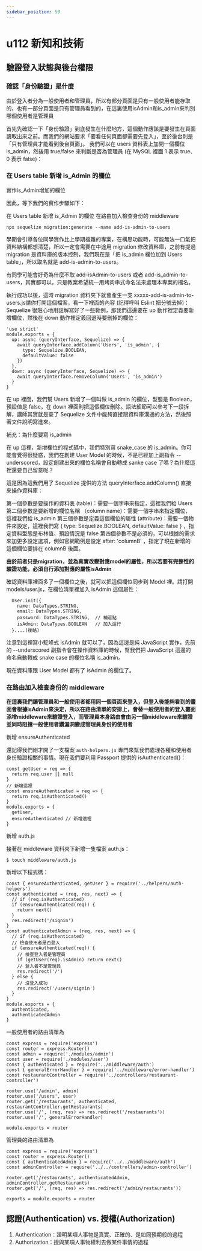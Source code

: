 ```yaml
---
sidebar_position: 50
---
```


# u112 新知和技術 

## 驗證登入狀態與後台權限

### 確認「身份驗證」是什麼
由於登入者分為一般使用者和管理員，所以有部分頁面是只有一般使用者能存取的，也有一部分頁面是只有管理員看到的，在這裏使用isAdmin和is_admin來判別哪個使用者是管理員

首先先確認一下「身份驗證」到底發生在什麼地方，這個動作應該是要發生在頁面讀取出來之前。而我們的網站要求「要看任何頁面都需要先登入」，至於後台則是「只有管理員才能看到後台頁面」。
我們可以在 users 資料表上加開一個欄位 is_admin，然後用 true/false 來判斷是否為管理員 (在 MySQL 裡面 1 表示 true、0 表示 false)：
### 在 Users table 新增 is_Admin 的欄位
實作is_Admin增加的欄位

因此，等下我們的實作步驟如下：

在 Users table 新增 is_Admin 的欄位
在路由加入檢查身份的 middleware
```
npx sequelize migration:generate --name add-is-admin-to-users
```
學期會引導各位同學實作比上學期複雜的專案，在構思功能時，可能無法一口氣把資料結構都想清楚，所以一定會需要在中途用 migration 修改資料庫，之前有提過 migration 是資料庫的版本控制，我們現在是「把 is_admin 欄位加到 Users table」，所以取名就是 add-is-admin-to-users。

有同學可能會好奇為什麼不取 add-isAdmin-to-users 或者 add-is_admin-to-users，其實都可以，只是教案希望統一用烤肉串式命名法來處理本專案的檔名。

執行成功以後，這時 migration 資料夾下就會產生一支 xxxxx-add-is-admin-to-users.js請你打開這個檔案，看一下裡面的內容 (記得呼叫 Eslint 把分號去掉)：
Sequelize 很貼心地用註解寫好了一些範例，那我們這邊要在 up 動作裡定義要新增欄位，然後在 down 動作裡定義回退時要刪掉的欄位：
```
'use strict'
module.exports = {
  up: async (queryInterface, Sequelize) => {
    await queryInterface.addColumn('Users', 'is_admin', {
      type: Sequelize.BOOLEAN,
      defaultValue: false
    })
  },
  down: async (queryInterface, Sequelize) => {
    await queryInterface.removeColumn('Users', 'is_admin')
  }
}
```

在 up 裡面，我們幫 Users 新增了一個叫做 is_admin 的欄位，型態是 Boolean，預設值是 false，在 down 裡面則把這個欄位刪除。語法細節可以參考下一段拆解，講師其實就是查了 Sequelize 文件中能夠直接跟資料庫溝通的方法，然後照著文件說明寫進來。

補充：為什麼要寫 is_admin

在 up 這裡，新增欄位的程式碼中，我們特別寫 snake_case 的 is_admin。你可能會覺得很疑惑，我們在創建 User Model 的時候，不是已經加上副指令 --underscored，設定創建出來的欄位名稱會自動轉成 sanke case 了嗎？為什麼這裡還要自己留意呢？

這是因為這我們用了 Sequelize 提供的方法 queryInterface.addColumn() 直接來操作資料庫：

第一個參數是要操作的資料表 (table)：需要一個字串來指定，這裡我們給 Users
第二個參數是要新增的欄位名稱 （column name)：需要一個字串來指定欄位，這裡我們給 is_admin
第三個參數是定義這個欄位的屬性 (attribute)：需要一個物件來設定，這裡我們寫 { type: Sequelize.BOOLEAN, defaultValue: false } ，指定資料型態是布林值、預設情況是 false
第四個參數不是必須的，可以根據的需求來加更多設定選項，例如官網範例是設定 after: 'columnB' ，指定了現在新增的這個欄位要排在 columnB 後面。


**由於前者只是migration，並為真實改變對應model的屬性，所以若要有完整性的驗證功能，必須自行添加對應的屬性isAdmin**


確認資料庫裡面多了一個欄位之後，就可以把這個欄位同步到 Model 裡。請打開 models/user.js，在欄位清單裡加入 isAdmin 這個屬性：
```
  User.init({
    name: DataTypes.STRING,
    email: DataTypes.STRING,
    password: DataTypes.STRING,  // 補逗點
    isAdmin: DataTypes.BOOLEAN   // 加入這行
  }....(後略)
```
注意到這裡寫小駝峰式 isAdmin 就可以了，因為這邊是純 JavaScript 實作，先前的 --underscored 副指令會在操作資料庫的時候，幫我們把 JavaScript 這邊的命名自動轉成 snake case 的欄位名稱 is_admin。

現在資料庫跟 User Model 都有了 isAdmin 的欄位了。

### 在路由加入檢查身份的 middleware
**在這裏我們讓管理員和一般使用者都用同一個頁面來登入，但登入後能夠看到的畫面會根據isAdmin來決定，所以在路由清單的安排上，會替一般使用者的登入畫面添增middleware來驗證登入，而管理員本身路由會由另一個middleware來驗證並同時阻擋一般使用者鑽漏洞變成管理員身份的使用者**


新增 ensureAuthenticated

還記得我們剛才開了一支檔案 `auth-helpers.js` 專門來幫我們處理各種和使用者身份驗證相關的事情。現在我們要利用 Passport 提供的 isAuthenticated()：
```
const getUser = req => {
  return req.user || null
}
// 新增這裡
const ensureAuthenticated = req => {
  return req.isAuthenticated()
}
module.exports = {
  getUser,
  ensureAuthenticated // 新增這裡
}
```
新增 auth.js

接著在 middleware 資料夾下新增一隻檔案 auth.js：
```
$ touch middleware/auth.js
```
新增以下程式碼：
```
const { ensureAuthenticated, getUser } = require('../helpers/auth-helpers')
const authenticated = (req, res, next) => {
  // if (req.isAuthenticated)
  if (ensureAuthenticated(req)) {
    return next()
  }
  res.redirect('/signin')
}
const authenticatedAdmin = (req, res, next) => {
  // if (req.isAuthenticated)
  // 檢查使用者是否登入
  if (ensureAuthenticated(req)) {
    // 檢查登入者是管理員
    if (getUser(req).isAdmin) return next()
    // 登入者不是管理員
    res.redirect('/')
  } else {
    // 沒登入成功
    res.redirect('/users/signin')
  }
}
module.exports = {
  authenticated,
  authenticatedAdmin
}

```



一般使用者的路由清單為
```
const express = require('express')
const router = express.Router()
const admin = require('./modules/admin')
const user = require('./modules/user')
const { authenticated } = require('../middleware/auth')
const { generalErrorHandler } = require('../middleware/error-handler')
const restaurantController = require('../controllers/restaurant-controller')

router.use('/admin', admin)
router.use('/users', user)
router.get('/restaurants', authenticated, restaurantController.getRestaurants)
router.use('/', (req, res) => res.redirect('/restaurants'))
router.use('/', generalErrorHandler)

module.exports = router

```
管理員的路由清單為
```
const express = require('express')
const router = express.Router()
const { authenticatedAdmin } = require('../../middleware/auth')
const adminController = require('../../controllers/admin-controller')

router.get('/restaurants', authenticatedAdmin, adminController.getRestaurants)
router.get('/', (req, res) => res.redirect('/admin/restaurants'))

exports = module.exports = router
```

## 認證(Authentication) vs. 授權(Authorization)
1. Authentication：證明某項人事物是真實、正確的、是如同預期般的過程
2. Authorization：授與某項人事物權利去做某件事情的過程
